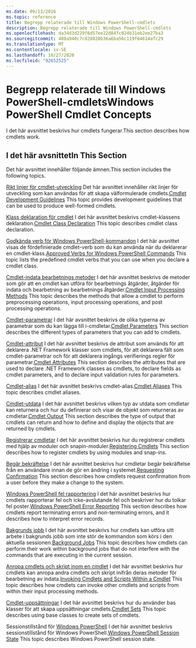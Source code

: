 ```yaml
---
ms.date: 09/13/2016
ms.topic: reference
title: Begrepp relaterade till Windows PowerShell-cmdlets
description: Begrepp relaterade till Windows PowerShell-cmdlets
ms.openlocfilehash: da34d3d229f6d57ee22d84fc024b31eb2ee27ba3
ms.sourcegitcommit: 488a940c7c828820b36a6ba56c119f64614afc29
ms.translationtype: MT
ms.contentlocale: sv-SE
ms.lasthandoff: 10/27/2020
ms.locfileid: "92652525"
---
```

# <a name="windows-powershell-cmdlet-concepts"></a><span data-ttu-id="ad2ba-103">Begrepp relaterade till Windows PowerShell-cmdlets</span><span class="sxs-lookup"><span data-stu-id="ad2ba-103">Windows PowerShell Cmdlet Concepts</span></span>

<span data-ttu-id="ad2ba-104">I det här avsnittet beskrivs hur cmdlets fungerar.</span><span class="sxs-lookup"><span data-stu-id="ad2ba-104">This section describes how cmdlets work.</span></span>

## <a name="in-this-section"></a><span data-ttu-id="ad2ba-105">I det här avsnittet</span><span class="sxs-lookup"><span data-stu-id="ad2ba-105">In This Section</span></span>

<span data-ttu-id="ad2ba-106">Det här avsnittet innehåller följande ämnen.</span><span class="sxs-lookup"><span data-stu-id="ad2ba-106">This section includes the following topics.</span></span>

<span data-ttu-id="ad2ba-107">[Rikt linjer för cmdlet-utveckling](./cmdlet-development-guidelines.md) Det här avsnittet innehåller rikt linjer för utveckling som kan användas för att skapa välformulerade cmdlets.</span><span class="sxs-lookup"><span data-stu-id="ad2ba-107">[Cmdlet Development Guidelines](./cmdlet-development-guidelines.md) This topic provides development guidelines that can be used to produce well-formed cmdlets.</span></span>

<span data-ttu-id="ad2ba-108">[Klass deklaration för cmdlet](./cmdlet-class-declaration.md) I det här avsnittet beskrivs cmdlet-klassens deklaration.</span><span class="sxs-lookup"><span data-stu-id="ad2ba-108">[Cmdlet Class Declaration](./cmdlet-class-declaration.md) This topic describes cmdlet class declaration.</span></span>

<span data-ttu-id="ad2ba-109">[Godkända verb för Windows PowerShell-kommandon](./approved-verbs-for-windows-powershell-commands.md) I det här avsnittet visas de fördefinierade cmdlet-verb som du kan använda när du deklarerar en cmdlet-klass.</span><span class="sxs-lookup"><span data-stu-id="ad2ba-109">[Approved Verbs for Windows PowerShell Commands](./approved-verbs-for-windows-powershell-commands.md) This topic lists the predefined cmdlet verbs that you can use when you declare a cmdlet class.</span></span>

<span data-ttu-id="ad2ba-110">[Cmdlet-indata bearbetnings metoder](./cmdlet-input-processing-methods.md) I det här avsnittet beskrivs de metoder som gör att en cmdlet kan utföra för bearbetnings åtgärder, åtgärder för indata och bearbetning av bearbetnings åtgärder.</span><span class="sxs-lookup"><span data-stu-id="ad2ba-110">[Cmdlet Input Processing Methods](./cmdlet-input-processing-methods.md) This topic describes the methods that allow a cmdlet to perform preprocessing operations, input processing operations, and post processing operations.</span></span>

<span data-ttu-id="ad2ba-111">[Cmdlet-parametrar](./cmdlet-parameters.md) I det här avsnittet beskrivs de olika typerna av parametrar som du kan lägga till i-cmdletar.</span><span class="sxs-lookup"><span data-stu-id="ad2ba-111">[Cmdlet Parameters](./cmdlet-parameters.md) This section describes the different types of parameters that you can add to cmdlets.</span></span>

<span data-ttu-id="ad2ba-112">[Cmdlet-attribut](./cmdlet-attributes.md) I det här avsnittet beskrivs de attribut som används för att deklarera .NET Framework klasser som cmdlets, för att deklarera fält som cmdlet-parametrar och för att deklarera ingångs verifierings regler för parametrar.</span><span class="sxs-lookup"><span data-stu-id="ad2ba-112">[Cmdlet Attributes](./cmdlet-attributes.md) This section describes the attributes that are used to declare .NET Framework classes as cmdlets, to declare fields as cmdlet parameters, and to declare input validation rules for parameters.</span></span>

<span data-ttu-id="ad2ba-113">[Cmdlet-alias](./cmdlet-aliases.md) I det här avsnittet beskrivs cmdlet-alias.</span><span class="sxs-lookup"><span data-stu-id="ad2ba-113">[Cmdlet Aliases](./cmdlet-aliases.md) This topic describes cmdlet aliases.</span></span>

<span data-ttu-id="ad2ba-114">[Cmdlet-utdata](./cmdlet-output.md) I det här avsnittet beskrivs vilken typ av utdata som cmdletar kan returnera och hur du definierar och visar de objekt som returneras av cmdletar.</span><span class="sxs-lookup"><span data-stu-id="ad2ba-114">[Cmdlet Output](./cmdlet-output.md) This section describes the type of output that cmdlets can return and how to define and display the objects that are returned by cmdlets.</span></span>

<span data-ttu-id="ad2ba-115">[Registrerar cmdletar](./modules-and-snap-ins.md) I det här avsnittet beskrivs hur du registrerar cmdlets med hjälp av moduler och snapin-moduler.</span><span class="sxs-lookup"><span data-stu-id="ad2ba-115">[Registering Cmdlets](./modules-and-snap-ins.md) This section describes how to register cmdlets by using modules and snap-ins.</span></span>

<span data-ttu-id="ad2ba-116">[Begär bekräftelse](./requesting-confirmation-from-cmdlets.md) I det här avsnittet beskrivs hur cmdletar begär bekräftelse från en användare innan de gör en ändring i systemet.</span><span class="sxs-lookup"><span data-stu-id="ad2ba-116">[Requesting Confirmation](./requesting-confirmation-from-cmdlets.md) This section describes how cmdlets request confirmation from a user before they make a change to the system.</span></span>

<span data-ttu-id="ad2ba-117">[Windows PowerShell fel rapportering](./error-reporting-concepts.md) I det här avsnittet beskrivs hur cmdlets rapporterar fel och icke-avslutande fel och beskriver hur du tolkar fel poster.</span><span class="sxs-lookup"><span data-stu-id="ad2ba-117">[Windows PowerShell Error Reporting](./error-reporting-concepts.md) This section describes how cmdlets report terminating errors and non-terminating errors, and it describes how to interpret error records.</span></span>

<span data-ttu-id="ad2ba-118">[Bakgrunds jobb](./background-jobs.md) I det här avsnittet beskrivs hur cmdlets kan utföra sitt arbete i bakgrunds jobb som inte stör de kommandon som körs i den aktuella sessionen.</span><span class="sxs-lookup"><span data-stu-id="ad2ba-118">[Background Jobs](./background-jobs.md) This topic describes how cmdlets can perform their work within background jobs that do not interfere with the commands that are executing in the current session.</span></span>

<span data-ttu-id="ad2ba-119">[Anropa cmdlets och skript inom en cmdlet](./invoking-cmdlets-and-scripts-within-a-cmdlet.md) I det här avsnittet beskrivs hur cmdlets kan anropa andra cmdlets och skript inifrån deras metoder för bearbetning av indata.</span><span class="sxs-lookup"><span data-stu-id="ad2ba-119">[Invoking Cmdlets and Scripts Within a Cmdlet](./invoking-cmdlets-and-scripts-within-a-cmdlet.md) This topic describes how cmdlets can invoke other cmdlets and scripts from within their input processing methods.</span></span>

<span data-ttu-id="ad2ba-120">[Cmdlet-uppsättningar](./cmdlet-sets.md) I det här avsnittet beskrivs hur du använder bas klasser för att skapa uppsättningar cmdlets.</span><span class="sxs-lookup"><span data-stu-id="ad2ba-120">[Cmdlet Sets](./cmdlet-sets.md) This topic describes using base classes to create sets of cmdlets.</span></span>

<span data-ttu-id="ad2ba-121">Sessionstillstånd för [Windows PowerShell](./windows-powershell-session-state.md) I det här avsnittet beskrivs sessionstillstånd för Windows PowerShell.</span><span class="sxs-lookup"><span data-stu-id="ad2ba-121">[Windows PowerShell Session State](./windows-powershell-session-state.md) This topic describes Windows PowerShell session state.</span></span>
